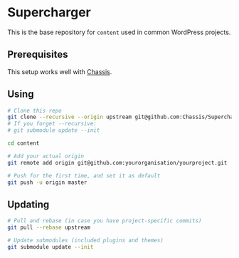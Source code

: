 # Supercharger

This is the base repository for `content` used in common WordPress projects.

## Prerequisites

This setup works well with [Chassis](https://github.com/Chassis/Chassis).

## Using

```bash
# Clone this repo
git clone --recursive --origin upstream git@github.com:Chassis/Supercharger.git content
# If you forget --recursive:
# git submodule update --init

cd content

# Add your actual origin
git remote add origin git@github.com:yourorganisation/yourproject.git

# Push for the first time, and set it as default
git push -u origin master
```

## Updating

```bash
# Pull and rebase (in case you have project-specific commits)
git pull --rebase upstream

# Update submodules (included plugins and themes)
git submodule update --init
```
